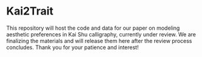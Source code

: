 # Kai2Trait

This repository will host the code and data for our paper on modeling aesthetic preferences in Kai Shu calligraphy, currently under review.
We are finalizing the materials and will release them here after the review process concludes. Thank you for your patience and interest!

